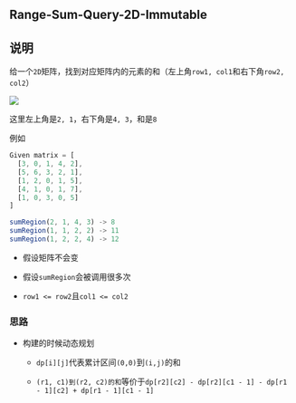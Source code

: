 ## Range-Sum-Query-2D-Immutable

## 说明

给一个`2D`矩阵，找到对应矩阵内的元素的和（左上角`row1, col1`和右下角`row2, col2`）

![](https://leetcode.com/static/images/courses/range_sum_query_2d.png)

这里左上角是`2, 1`，右下角是`4, 3`，和是`8`

例如

```js
Given matrix = [
  [3, 0, 1, 4, 2],
  [5, 6, 3, 2, 1],
  [1, 2, 0, 1, 5],
  [4, 1, 0, 1, 7],
  [1, 0, 3, 0, 5]
]

sumRegion(2, 1, 4, 3) -> 8
sumRegion(1, 1, 2, 2) -> 11
sumRegion(1, 2, 2, 4) -> 12
```

- 假设矩阵不会变

- 假设`sumRegion`会被调用很多次

- `row1 <= row2`且`col1 <= col2`


### 思路

- 构建的时候动态规划

    - `dp[i][j]`代表累计区间`(0,0)`到`(i,j)`的和
    
    - `(r1, c1)到(r2, c2)的和`等价于`dp[r2][c2] - dp[r2][c1 - 1] - dp[r1 - 1][c2] + dp[r1 - 1][c1 - 1]`

